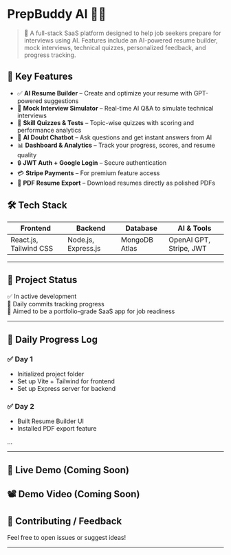 # PrepBuddy AI 💼🤖

> 🚀 A full-stack SaaS platform designed to help job seekers prepare for interviews using AI. Features include an AI-powered resume builder, mock interviews, technical quizzes, personalized feedback, and progress tracking.

## 📌 Key Features

- ✅ **AI Resume Builder** – Create and optimize your resume with GPT-powered suggestions
- 🧠 **Mock Interview Simulator** – Real-time AI Q&A to simulate technical interviews
- 🧪 **Skill Quizzes & Tests** – Topic-wise quizzes with scoring and performance analytics
- 💬 **AI Doubt Chatbot** – Ask questions and get instant answers from AI
- 📊 **Dashboard & Analytics** – Track your progress, scores, and resume quality
- 🔒 **JWT Auth + Google Login** – Secure authentication
- 💳 **Stripe Payments** – For premium feature access
- 📄 **PDF Resume Export** – Download resumes directly as polished PDFs

## 🛠️ Tech Stack

| Frontend | Backend | Database | AI & Tools |
|----------|---------|----------|------------|
| React.js, Tailwind CSS | Node.js, Express.js | MongoDB Atlas | OpenAI GPT, Stripe, JWT |

---

## 🚧 Project Status

✅ In active development  
📅 Daily commits tracking progress  
🎯 Aimed to be a portfolio-grade SaaS app for job readiness

---

## 📅 Daily Progress Log

### ✅ Day 1
- Initialized project folder
- Set up Vite + Tailwind for frontend
- Set up Express server for backend

### ✅ Day 2
- Built Resume Builder UI
- Installed PDF export feature

...

---

## 📎 Live Demo (Coming Soon)

## 📽️ Demo Video (Coming Soon)

## 🧠 Contributing / Feedback

Feel free to open issues or suggest ideas!

---

